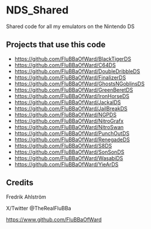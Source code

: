 # NDS_Shared

Shared code for all my emulators on the Nintendo DS

## Projects that use this code

* <https://github.com/FluBBaOfWard/BlackTigerDS>
* <https://github.com/FluBBaOfWard/C64DS>
* <https://github.com/FluBBaOfWard/DoubleDribbleDS>
* <https://github.com/FluBBaOfWard/FinalizerDS>
* <https://github.com/FluBBaOfWard/GhostsNGoblinsDS>
* <https://github.com/FluBBaOfWard/GreenBeretDS>
* <https://github.com/FluBBaOfWard/IronHorseDS>
* <https://github.com/FluBBaOfWard/JackalDS>
* <https://github.com/FluBBaOfWard/JailBreakDS>
* <https://github.com/FluBBaOfWard/NGPDS>
* <https://github.com/FluBBaOfWard/NitroGrafx>
* <https://github.com/FluBBaOfWard/NitroSwan>
* <https://github.com/FluBBaOfWard/PunchOutDS>
* <https://github.com/FluBBaOfWard/RenegadeDS>
* <https://github.com/FluBBaOfWard/S8DS>
* <https://github.com/FluBBaOfWard/SonSonDS>
* <https://github.com/FluBBaOfWard/WasabiDS>
* <https://github.com/FluBBaOfWard/YieArDS>

## Credits

Fredrik Ahlström

X/Twitter @TheRealFluBBa

<https://www.github.com/FluBBaOfWard>
